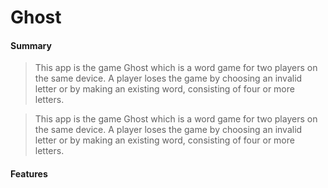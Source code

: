 # Ghost

#### Summary
>This app is the game Ghost which is a word game for two players on the same device. A player loses the game by choosing an invalid letter or by making an existing word, consisting of four or more letters.

>This app is the game Ghost which is a word game for two players on the same device. A player loses the game by choosing an invalid letter or by making an existing word, consisting of four or more letters.

#### Features





